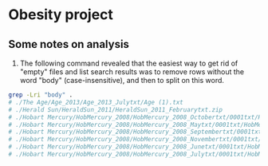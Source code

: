 # Obesity project





## Some notes on analysis

1. The following command revealed that the easiest way to get rid of "empty" files and list search results was to remove rows without the word "body" (case-insensitive), and then to split on this word.

```sh
grep -Lri "body" .
# ./The Age/Age_2013/Age_2013_Julytxt/Age (1).txt
# ./Herald Sun/HeraldSun_2011/HeraldSun_2011_Februarytxt.zip
# ./Hobart Mercury/HobMercury_2008/HobMercury_2008_Octobertxt/0001txt/HobMercury (1).txt
# ./Hobart Mercury/HobMercury_2008/HobMercury_2008_Maytxt/0001txt/HobMercury (1).txt
# ./Hobart Mercury/HobMercury_2008/HobMercury_2008_Septembertxt/0001txt/HobMercury (1).txt
# ./Hobart Mercury/HobMercury_2008/HobMercury_2008_Novembertxt/0001txt/HobMercury (1).txt
# ./Hobart Mercury/HobMercury_2008/HobMercury_2008_Junetxt/0001txt/HobMercury (1).txt
# ./Hobart Mercury/HobMercury_2008/HobMercury_2008_Julytxt/0001txt/HobMercury (1).txt
```